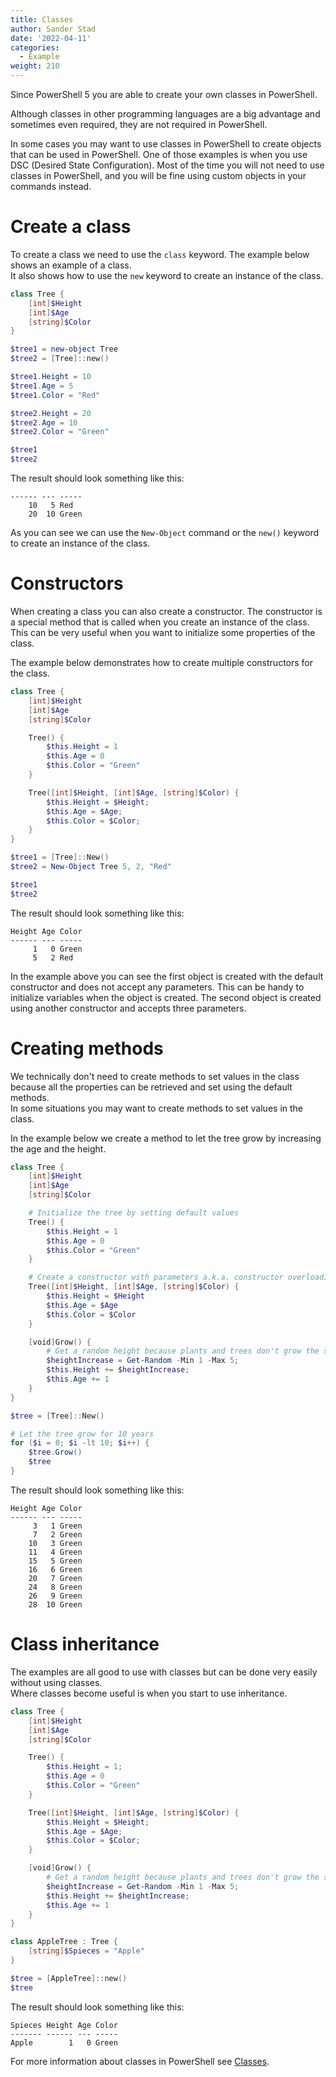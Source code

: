```yaml
---
title: Classes
author: Sander Stad
date: '2022-04-11'
categories:
  - Example
weight: 210
---
```


Since PowerShell 5 you are able to create your own classes in PowerShell.

Although classes in other programming languages are a big advantage and sometimes even required, they are not required in PowerShell.

In some cases you may want to use classes in PowerShell to create objects that can be used in PowerShell. One of those examples is when you use DSC (Desired State Configuration).
Most of the time you will not need to use classes in PowerShell, and you will be fine using custom objects in your commands instead.

# Create a class

To create a class we need to use the `class` keyword. The example below shows an example of a class.  
It also shows how to use the `new` keyword to create an instance of the class.

```powershell
class Tree {
    [int]$Height
    [int]$Age
    [string]$Color
}

$tree1 = new-object Tree
$tree2 = [Tree]::new()

$tree1.Height = 10
$tree1.Age = 5
$tree1.Color = "Red"

$tree2.Height = 20
$tree2.Age = 10
$tree2.Color = "Green"

$tree1
$tree2
```

The result should look something like this:

```
------ --- -----
    10   5 Red
    20  10 Green
```

As you can see we can use the `New-Object` command or the `new()` keyword to create an instance of the class.

# Constructors

When creating a class you can also create a constructor. The constructor is a special method that is called when you create an instance of the class.  
This can be very useful when you want to initialize some properties of the class.

The example below demonstrates how to create multiple constructors for the class.

```powershell
class Tree {
    [int]$Height
    [int]$Age
    [string]$Color

    Tree() {
        $this.Height = 1
        $this.Age = 0
        $this.Color = "Green"
    }

    Tree([int]$Height, [int]$Age, [string]$Color) {
        $this.Height = $Height;
        $this.Age = $Age;
        $this.Color = $Color;
    }
}

$tree1 = [Tree]::New()
$tree2 = New-Object Tree 5, 2, "Red"

$tree1
$tree2
```
The result should look something like this:

```
Height Age Color
------ --- -----
     1   0 Green
     5   2 Red
```

In the example above you can see the first object is created with the default constructor and does not accept any parameters. This can be handy to initialize variables when the object is created.
The second object is created using another constructor and accepts three parameters.

# Creating methods

We technically don't need to create methods to set values in the class because all the properties can be retrieved and set using the default methods.  
In some situations you may want to create methods to set values in the class.

In the example below we create a method to let the tree grow by increasing the age and the height.

```powershell
class Tree {
    [int]$Height
    [int]$Age
    [string]$Color

    # Initialize the tree by setting default values
    Tree() {
        $this.Height = 1
        $this.Age = 0
        $this.Color = "Green"
    }

    # Create a constructor with parameters a.k.a. constructor overloading
    Tree([int]$Height, [int]$Age, [string]$Color) {
        $this.Height = $Height
        $this.Age = $Age
        $this.Color = $Color
    }

    [void]Grow() {
        # Get a random height because plants and trees don't grow the same each year
        $heightIncrease = Get-Random -Min 1 -Max 5;
        $this.Height += $heightIncrease;
        $this.Age += 1
    }
}

$tree = [Tree]::New()

# Let the tree grow for 10 years
for ($i = 0; $i -lt 10; $i++) {
    $tree.Grow()
    $tree
}
```

The result should look something like this:

```
Height Age Color
------ --- -----
     3   1 Green
     7   2 Green
    10   3 Green
    11   4 Green
    15   5 Green
    16   6 Green
    20   7 Green
    24   8 Green
    26   9 Green
    28  10 Green
```

# Class inheritance

The examples are all good to use with classes but can be done very easily without using classes.  
Where classes become useful is when you start to use inheritance.

```powershell
class Tree {
    [int]$Height
    [int]$Age
    [string]$Color

    Tree() {
        $this.Height = 1;
        $this.Age = 0
        $this.Color = "Green"
    }

    Tree([int]$Height, [int]$Age, [string]$Color) {
        $this.Height = $Height;
        $this.Age = $Age;
        $this.Color = $Color;
    }

    [void]Grow() {
        # Get a random height because plants and trees don't grow the same each year
        $heightIncrease = Get-Random -Min 1 -Max 5;
        $this.Height += $heightIncrease;
        $this.Age += 1
    }
}

class AppleTree : Tree {
    [string]$Spieces = "Apple"
}

$tree = [AppleTree]::new()
$tree
```

The result should look something like this:

```
Spieces Height Age Color
------- ------ --- -----
Apple        1   0 Green
```

For more information about classes in PowerShell see [Classes](https://docs.microsoft.com/en-us/powershell/module/microsoft.powershell.core/about/about_classes?view=powershell-7.2).




